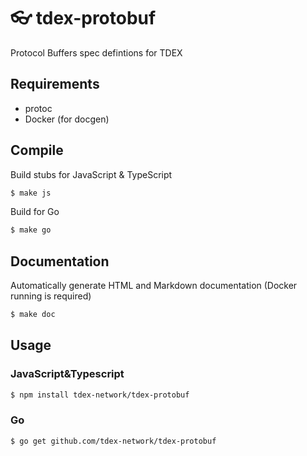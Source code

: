# 👓 tdex-protobuf
Protocol Buffers spec defintions for TDEX

## Requirements

* protoc
* Docker (for docgen)


## Compile

Build stubs for JavaScript & TypeScript

```sh
$ make js
```

Build for Go

```sh
$ make go
```


## Documentation

Automatically generate HTML and Markdown documentation (Docker running is required)

```sh
$ make doc
```

## Usage

### JavaScript&Typescript

```sh
$ npm install tdex-network/tdex-protobuf
```

### Go 

```sh
$ go get github.com/tdex-network/tdex-protobuf
```

